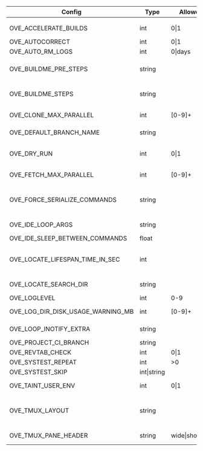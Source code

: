 | Config                              | Type           | Allowed           | Affect                                  | Description                                                                        | Default value
|-|-|-|-|-|-|
|                                     |                |
| OVE_ACCELERATE_BUILDS               | int           | 0\|1               | all-build-commands                     | prefix build acceleration tools (ccache/icecream) to PATH                          | 0                                           |
| OVE_AUTOCORRECT                     | int           | 0\|1               | all                                    | auto correct commands                                                              | 0                                           |
| OVE_AUTO_RM_LOGS                    | int           | 0\|days            | all                                    | automatically remove OVE logs                                                      | 0                                           |
| OVE_BUILDME_PRE_STEPS               | string        |                    | buildme buildme-parallel               | project step(s) to run without build order considerations                          | bootstrap                                   |
| OVE_BUILDME_STEPS                   | string        |                    | buildme buildme-parallel               | project step(s) to run                                                             | configure build install                     |
| OVE_CLONE_MAX_PARALLEL              | int           | [0-9]+             | fetch                                  | max number of 'git clone' to run in parallel                                       | 0                                           |
| OVE_DEFAULT_BRANCH_NAME             | string        |                    | add-repo unittest                      | default branch name                                                                | main                                        |
| OVE_DRY_RUN                         | int           | 0\|1               | all-build-commands systest             | dry-run                                                                            | 0                                           |
| OVE_FETCH_MAX_PARALLEL              | int           | [0-9]+             | fetch                                  | max number of 'git fetch' to run in parallel                                       | 0                                           |
| OVE_FORCE_SERIALIZE_COMMANDS        | string        |                    | all-parallel-build-commands            | force OVE to serialize one or more project steps                                   |                                             |
| OVE_IDE_LOOP_ARGS                   | string        |                    | ide                                    | semi-colon separated list of arguments to 'ove-loop' to launch                     | 3600 0 0 fetch;60 1 0 ahead;3600 0 0 news   |
| OVE_IDE_SLEEP_BETWEEN_COMMANDS      | float         |                    | ide                                    | sleep between each command                                                         | 0.5                                         |
| OVE_LOCATE_LIFESPAN_TIME_IN_SEC     | int           |                    | cd forowel locate locate-all refresh   | local OVE workspace cache lifespan                                                 | 86400                                       |
| OVE_LOCATE_SEARCH_DIR               | string        |                    | locate                                 | where to search for OVE workspaces (only if 'locate' is unavailable)               | ${HOME}                                     |
| OVE_LOGLEVEL                        | int           | 0-9                | all                                    | set a specific log level                                                           | 1                                           |
| OVE_LOG_DIR_DISK_USAGE_WARNING_MB   | int           | [0-9]+             | all                                    | threshold when logs take too much space                                            | 100                                         |
| OVE_LOOP_INOTIFY_EXTRA              | string        |                    | loop                                   | semi-colon separated list of additional files/directories to watch using inotify   |                                             |
| OVE_PROJECT_CI_BRANCH               | string        |                    | log                                    | branch to use for 'ove log'                                                        | origin/${OVE_DEFAULT_BRANCH_NAME}           |
| OVE_REVTAB_CHECK                    | int           | 0\|1               | all                                    | keep repos in-sync with 'revtab'                                                   | 1                                           |
| OVE_SYSTEST_REPEAT                  | int           | >0                 | systest                                | repeat tests                                                                       | 1                                           |
| OVE_SYSTEST_SKIP                    | int\|string   |                    | systest                                | skip every nth test or specific tests                                              | 1                                           |
| OVE_TAINT_USER_ENV                  | int           | 0\|1               | user's env                             | taint user's PATH/LD_LIBRARY_PATH/PKG_CONFIG                                       | 1                                           |
| OVE_TMUX_LAYOUT                     | string        |                    | less-lastlog loop run tail-lastlog     | tmux layout to use when launching new panes                                        | tiled                                       |
| OVE_TMUX_PANE_HEADER                | string        | wide\|short\|off   | fzf loop run                           | header style for tmux panes                                                        | short                                       |
